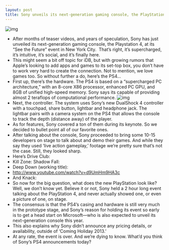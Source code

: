 ```yaml
---
layout: post
title: Sony unveils its next-generation gaming console, the PlayStation 4
---
```

![img](http://media.idownloadblog.com/wp-content/uploads/2013/02/ps4.jpeg)
* After months of teaser videos, and years of speculation, Sony has just unveiled its next-generation gaming console, the Playstation 4, at its “See the Future” event in New York City.  That’s right, it’s supercharged, it’s intuitive, it’s social, and it’s finally here.
* This might seem a bit off topic for iDB, but with growing rumors that Apple’s looking to add apps and games to its set-top box, you don’t have to work very hard to create the connection. Not to mention, we love games too. So without further a do, here’s the PS4…
* First up, there’s the hardware. The PS4 is based on a “supercharged PC architecture,” with an 8-core X86 processor, enhanced PC GPU, and 8GB of unified high-speed memory. Sony says its capable of providing almost 2 teraflops of computational performance.
![img](http://media.idownloadblog.com/wp-content/uploads/2013/02/ps4controller.jpeg)
* Next, the controller. The system uses Sony’s new DualShock 4 controller with a touchpad, share button, lightbar and headphone jack. The lightbar pairs with a camera system on the PS4 that allows the console to track the depth (distance away) of the player.
* As for features, Sony covered a ton of them during its keynote. So we decided to bullet point all of our favorite ones.
* After talking about the console, Sony proceeded to bring some 10-15 developers on stage to talk about and demo their games. And while they say they used ‘live action gameplay,’ footage we’re pretty sure that’s not the case. Still, they looked sharp.
* Here’s Drive Club:
* Kill Zone: Shadow Fall:
* Deep Down (working title):
* http://www.youtube.com/watch?v=d9UmHm9HA3c
* And Knack:
* So now for the big question, what does the new PlayStation look like? Well, we don’t know yet. Believe it or not, Sony held a 2 hour long event talking about the PlayStation 4, and never actually showed one, or even a picture of one, on stage.
* The consensus is that the PS4’s casing and hardware is still very much in the prototype stage, and Sony’s reason for holding its event so early is to get a head start on Microsoft—who is also expected to unveil its next-generation console this year.
* This also explains why Sony didn’t announce any pricing details, or availability, outside of ‘Coming Holiday 2013.’
* At any rate, the event is over. And we’re dying to know. What’d you think of Sony’s PS4 announcements today?

